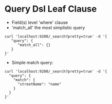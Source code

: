 # Query Dsl Leaf Clause #

* Field(s) level 'where' clause
* 'match_all' the most simplistic query
```
curl 'localhost:9200/_search?pretty=true' -d '{
   "query": {
      "match_all": {}
   }
}'
```
* Simple match query:
```
curl 'localhost:9200/_search?pretty=true' -d '{
  "query": {
    "match": {
      "streetName": "name"
    }
  }
}'
```
